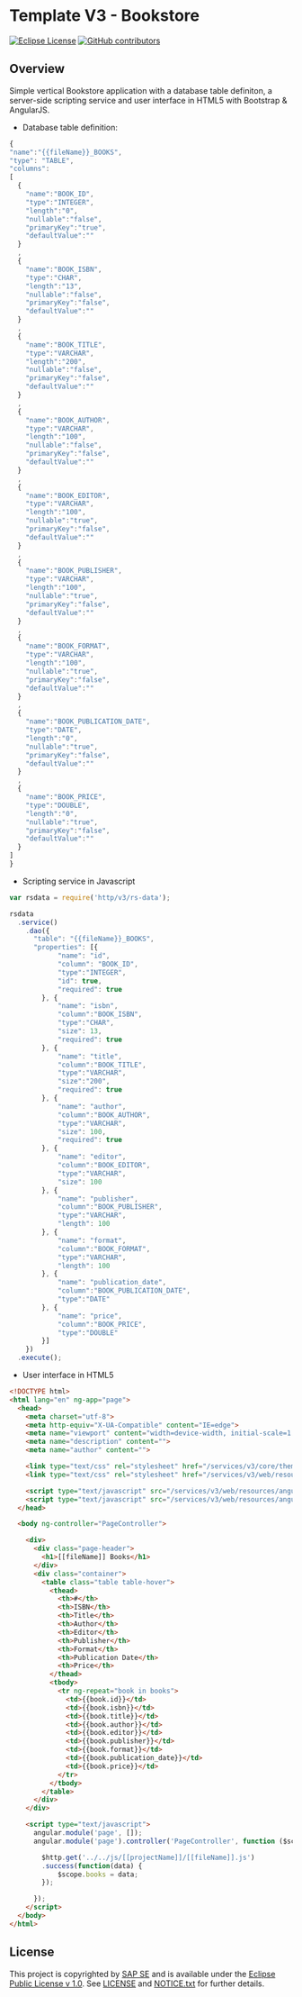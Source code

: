 # Template V3 - Bookstore

[![Eclipse License](http://img.shields.io/badge/license-Eclipse-brightgreen.svg)](LICENSE)
[![GitHub contributors](https://img.shields.io/github/contributors/dirigiblelabs/template-v3-bookstore.svg)](https://github.com/dirigiblelabs/template-v3-bookstore/graphs/contributors)


## Overview

Simple vertical Bookstore application with a database table definiton, a server-side scripting service and user interface in HTML5 with Bootstrap & AngularJS.

- Database table definition:

```javascript
{
"name":"{{fileName}}_BOOKS",
"type": "TABLE",
"columns":
[
  {
    "name":"BOOK_ID",
    "type":"INTEGER",
    "length":"0",
    "nullable":"false",
    "primaryKey":"true",
    "defaultValue":""
  }
  ,
  {
    "name":"BOOK_ISBN",
    "type":"CHAR",
    "length":"13",
    "nullable":"false",
    "primaryKey":"false",
    "defaultValue":""
  }
  ,
  {
    "name":"BOOK_TITLE",
    "type":"VARCHAR",
    "length":"200",
    "nullable":"false",
    "primaryKey":"false",
    "defaultValue":""
  }
  ,
  {
    "name":"BOOK_AUTHOR",
    "type":"VARCHAR",
    "length":"100",
    "nullable":"false",
    "primaryKey":"false",
    "defaultValue":""
  }
  ,
  {
    "name":"BOOK_EDITOR",
    "type":"VARCHAR",
    "length":"100",
    "nullable":"true",
    "primaryKey":"false",
    "defaultValue":""
  }
  ,
  {
    "name":"BOOK_PUBLISHER",
    "type":"VARCHAR",
    "length":"100",
    "nullable":"true",
    "primaryKey":"false",
    "defaultValue":""
  }
  ,
  {
    "name":"BOOK_FORMAT",
    "type":"VARCHAR",
    "length":"100",
    "nullable":"true",
    "primaryKey":"false",
    "defaultValue":""
  }
  ,
  {
    "name":"BOOK_PUBLICATION_DATE",
    "type":"DATE",
    "length":"0",
    "nullable":"true",
    "primaryKey":"false",
    "defaultValue":""
  }
  ,
  {
    "name":"BOOK_PRICE",
    "type":"DOUBLE",
    "length":"0",
    "nullable":"true",
    "primaryKey":"false",
    "defaultValue":""
  }
]
}
```

- Scripting service in Javascript

```javascript
var rsdata = require('http/v3/rs-data'); 

rsdata
  .service()
    .dao({
	  "table": "{{fileName}}_BOOKS",
	  "properties": [{
		  	"name": "id",
	    	"column": "BOOK_ID",
			"type":"INTEGER",
			"id": true,
			"required": true
		}, {
			"name": "isbn",
		    "column":"BOOK_ISBN",
		    "type":"CHAR",
		    "size": 13,
		    "required": true
		}, {
			"name": "title",
			"column":"BOOK_TITLE",
			"type":"VARCHAR",
			"size":"200",
			"required": true
		}, {
			"name": "author",
			"column":"BOOK_AUTHOR",
			"type":"VARCHAR",
			"size": 100,
			"required": true
		}, {
			"name": "editor",
			"column":"BOOK_EDITOR",
			"type":"VARCHAR",
			"size": 100
		}, {
			"name": "publisher",
			"column":"BOOK_PUBLISHER",
			"type":"VARCHAR",
			"length": 100
		}, {
			"name": "format",
			"column":"BOOK_FORMAT",
			"type":"VARCHAR",
			"length": 100
		}, {
			"name": "publication_date",
			"column":"BOOK_PUBLICATION_DATE",
			"type":"DATE"
		}, {
			"name": "price",
			"column":"BOOK_PRICE",
			"type":"DOUBLE"
		}]
    })
  .execute();
```

- User interface in HTML5

```html
<!DOCTYPE html>
<html lang="en" ng-app="page">
  <head>
    <meta charset="utf-8">
    <meta http-equiv="X-UA-Compatible" content="IE=edge">
    <meta name="viewport" content="width=device-width, initial-scale=1.0">
    <meta name="description" content="">
    <meta name="author" content="">

    <link type="text/css" rel="stylesheet" href="/services/v3/core/theme/bootstrap.min.css">
    <link type="text/css" rel="stylesheet" href="/services/v3/web/resources/font-awesome-4.7.0/css/font-awesome.min.css">

    <script type="text/javascript" src="/services/v3/web/resources/angular/1.4.7/angular.min.js"></script>
    <script type="text/javascript" src="/services/v3/web/resources/angular/1.4.7/angular-resource.min.js"></script>
  </head>

  <body ng-controller="PageController">

    <div>
      <div class="page-header">
        <h1>[[fileName]] Books</h1>
      </div>
      <div class="container">
        <table class="table table-hover">
          <thead>
            <th>#</th>
            <th>ISBN</th>
            <th>Title</th>
            <th>Author</th>
            <th>Editor</th>
            <th>Publisher</th>
            <th>Format</th>
            <th>Publication Date</th>
            <th>Price</th>
          </thead>
          <tbody>
            <tr ng-repeat="book in books">
              <td>{{book.id}}</td>
              <td>{{book.isbn}}</td>
              <td>{{book.title}}</td>
              <td>{{book.author}}</td>
              <td>{{book.editor}}</td>
              <td>{{book.publisher}}</td>
              <td>{{book.format}}</td>
              <td>{{book.publication_date}}</td>
              <td>{{book.price}}</td>
            </tr>
          </tbody>
        </table>
      </div>
    </div>

    <script type="text/javascript">
      angular.module('page', []);
      angular.module('page').controller('PageController', function ($scope, $http) {

        $http.get('../../js/[[projectName]]/[[fileName]].js')
        .success(function(data) {
        	$scope.books = data;
        });

  	  });
    </script>
  </body>
</html>
```


## License

This project is copyrighted by [SAP SE](http://www.sap.com/) and is available under the [Eclipse Public License v 1.0](https://www.eclipse.org/legal/epl-v10.html). See [LICENSE](LICENSE) and [NOTICE.txt](NOTICE.txt) for further details.
